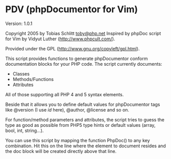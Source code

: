 PDV (phpDocumentor for Vim)
===========================

Version: 1.0.1

Copyright 2005 by Tobias Schlitt <toby@php.net>
Inspired by phpDoc script for Vim by Vidyut Luther (http://www.phpcult.com/).

Provided under the GPL (http://www.gnu.org/copyleft/gpl.html).

This script provides functions to generate phpDocumentor conform
documentation blocks for your PHP code. The script currently
documents:

- Classes
- Methods/Functions
- Attributes

All of those supporting all PHP 4 and 5 syntax elements. 

Beside that it allows you to define default values for phpDocumentor tags 
like @version (I use $id$ here), @author, @license and so on. 

For function/method parameters and attributes, the script tries to guess the 
type as good as possible from PHP5 type hints or default values (array, bool, 
int, string...).

You can use this script by mapping the function PhpDoc() to any
key combination. Hit this on the line where the element to document
resides and the doc block will be created directly above that line.